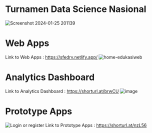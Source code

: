# Turnamen Data Science Nasional
![Screenshot 2024-01-25 201139](https://github.com/Danangadi26/Turnamen-Data-Science-Nasional-2023/assets/86056910/3fe0f361-4900-4c8c-96d8-9d774a53036f)

# Web Apps 
Link to Web Apps : https://sfedrv.netlify.app/
![home-edukasiweb](https://github.com/Danangadi26/Turnamen-Data-Science-Nasional-2023/assets/86056910/ed9ce329-68e3-4f76-a408-41d576b7abef)

# Analytics Dashboard
Link to Analytics Dashboard : https://shorturl.at/brwCU
![image](https://github.com/Danangadi26/Turnamen-Data-Science-Nasional-2023/assets/86056910/316cf87f-d0c3-4a4c-a04e-c012a20081b6)

# Prototype Apps
![Login or register](https://github.com/Danangadi26/Turnamen-Data-Science-Nasional-2023/assets/86056910/1b6d481b-ce30-49d0-9e0d-3e4000d555f0)
Link to Prototype Apps : https://shorturl.at/nzL56
